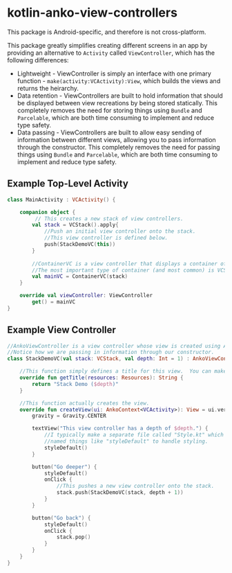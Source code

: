 # kotlin-anko-view-controllers

This package is Android-specific, and therefore is not cross-platform.

This package greatly simplifies creating different screens in an app by providing an alternative to `Activity` called `ViewController`, which has the following differences:

- Lightweight - ViewController is simply an interface with one primary function - `make(activity:VCActivity):View`, which builds the views and returns the heirarchy.
- Data retention - ViewControllers are built to hold information that should be displayed between view recreations by being stored statically.  This completely removes the need for storing things using `Bundle` and `Parcelable`, which are both time consuming to implement and reduce type safety.
- Data passing - ViewControllers are built to allow easy sending of information between different views, allowing you to pass information through the constructor.  This completely removes the need for passing things using `Bundle` and `Parcelable`, which are both time consuming to implement and reduce type safety.

## Example Top-Level Activity

```kotlin
class MainActivity : VCActivity() {

    companion object {
         // This creates a new stack of view controllers.
        val stack = VCStack().apply{
            //Push an initial view controller onto the stack.
            //This view controller is defined below.
            push(StackDemoVC(this))
        }
        
        //ContainerVC is a view controller that displays a container of other view controllers.
        //The most important type of container (and most common) is VCStack.
        val mainVC = ContainerVC(stack) 
    }

    override val viewController: ViewController
        get() = mainVC
}
```

## Example View Controller

```kotlin
//AnkoViewController is a view controller whose view is created using Anko.  This is the most common class to extend from.
//Notice how we are passing in information through our constructor.
class StackDemoVC(val stack: VCStack, val depth: Int = 1) : AnkoViewController() {

    //This function simply defines a title for this view.  You can make other things use this later.
    override fun getTitle(resources: Resources): String {
        return "Stack Demo ($depth)"
    }

    //This function actually creates the view.
    override fun createView(ui: AnkoContext<VCActivity>): View = ui.verticalLayout {
        gravity = Gravity.CENTER

        textView("This view controller has a depth of $depth.") {
            //I typically make a separate file called "Style.kt" which defines extension functions for each view
            //named things like "styleDefault" to handle styling.
            styleDefault()
        }

        button("Go deeper") {
            styleDefault()
            onClick {
                //This pushes a new view controller onto the stack.
                stack.push(StackDemoVC(stack, depth + 1))
            }
        }

        button("Go back") {
            styleDefault()
            onClick {
                stack.pop()
            }
        }
    }
}

